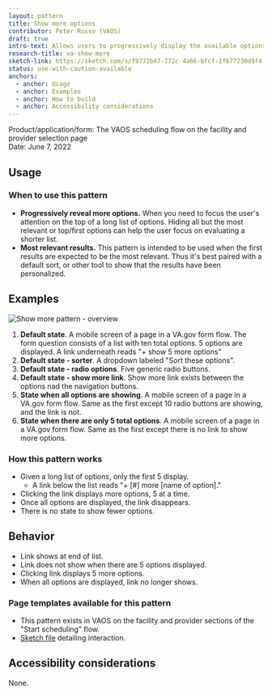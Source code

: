 ```yaml
---
layout: pattern
title: Show more options
contributor: Peter Russo (VAOS)
draft: true
intro-text: Allows users to progressively display the available options in a long list as needed. This helps the user process a long list in smaller chunks. 
research-title: va-show-more
sketch-link: https://sketch.com/s/f9772b47-772c-4a66-bfcf-1f677230d9f4
status: use-with-caution-available
anchors:
  - anchor: Usage
  - anchor: Examples
  - anchor: How to build
  - anchor: Accessibility considerations
---
```


Product/application/form: The VAOS scheduling flow on the facility and provider selection page<br/>
Date: June 7, 2022 <br/>

## Usage

### When to use this pattern

* **Progressively reveal more options.** When you need to focus the user's attention on the top of a long list of options. Hiding all but the most relevant or top/first options can help the user focus on evaluating a shorter list.
* **Most relevant results.** This pattern is intended to be used when the first results are expected to be the most relevant. Thus it's best paired with a default sort, or other tool to show that the results have been personalized.

## Examples

![Show more pattern - overview](https://user-images.githubusercontent.com/2536801/172415478-1da11d3c-c6ce-4372-a10f-7264bece57cb.png)

1. **Default state**. A mobile screen of a page in a VA.gov form flow. The form question consists of a list with ten total options. 5 options are displayed. A link underneath reads "+ show 5 more options"
2. **Default state - sorter**. A dropdown labeled "Sort these options".
3. **Default state - radio options**. Five generic radio buttons.
4. **Default state - show more link**. Show more link exists between the options nad the navigation buttons.
5. **State when all options are showing**. A mobile screen of a page in a VA.gov form flow. Same as the first except 10 radio buttons are showing, and the link is not.
6.  **State when there are only 5 total options**. A mobile screen of a page in a VA.gov form flow. Same as the first except there is no link to show more options.

### How this pattern works

* Given a long list of options, only the first 5 display. 
    * A link below the list reads "+ [#] more [name of option]."
* Clicking the link displays more options, 5 at a time. 
* Once all options are displayed, the link disappears.
* There is no state to show fewer options.

## Behavior 

* Link shows at end of list.
* Link does not show when there are 5 options displayed.
* Clicking link displays 5 more options.
* When all options are displayed, link no longer shows.

### Page templates available for this pattern

* This pattern exists in VAOS on the facility and provider sections of the "Start scheduling" flow.
* [Sketch file](https://sketch.com/s/f9772b47-772c-4a66-bfcf-1f677230d9f4) detailing interaction.

## Accessibility considerations

None.
